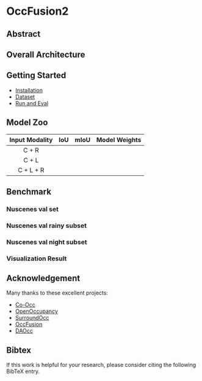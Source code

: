 # OccFusion2

## Abstract

## Overall Architecture

## Getting Started

- [Installation](docs/install.md)
- [Dataset](docs/dataset.md)
- [Run and Eval](docs/getting_started.md)

## Model Zoo

| Input Modality | IoU | mIoU | Model Weights |
| :------------: | :-: | :--: | :-----------: |
|     C + R     |    |      |              |
|     C + L     |    |      |              |
|   C + L + R   |    |      |              |

## Benchmark

### Nuscenes val set

### Nuscenes val rainy subset

### Nuscenes val night subset

### Visualization Result

## Acknowledgement

Many thanks to these excellent projects:

- [Co-Occ](https://github.com/Rorisis/Co-Occ)
- [OpenOccupancy](https://github.com/JeffWang987/OpenOccupancy)
- [SurroundOcc](https://github.com/weiyithu/SurroundOcc)
- [OccFusion]()
- [DAOcc](https://github.com/AlphaPlusTT/DAOcc)

## Bibtex

If this work is helpful for your research, please consider citing the following BibTeX entry.
